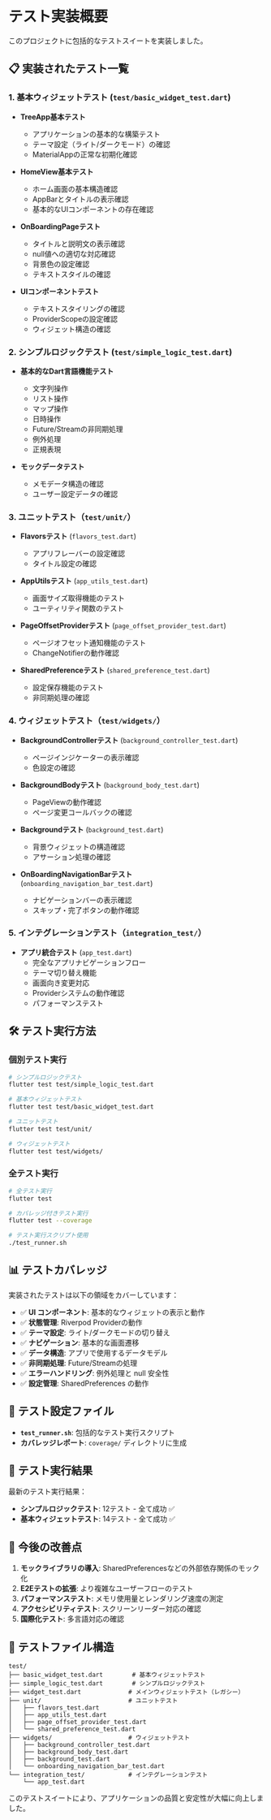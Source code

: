 # テスト実装概要

このプロジェクトに包括的なテストスイートを実装しました。

## 📋 実装されたテスト一覧

### 1. 基本ウィジェットテスト (`test/basic_widget_test.dart`)
- **TreeApp基本テスト**
  - アプリケーションの基本的な構築テスト
  - テーマ設定（ライト/ダークモード）の確認
  - MaterialAppの正常な初期化確認

- **HomeView基本テスト**
  - ホーム画面の基本構造確認
  - AppBarとタイトルの表示確認
  - 基本的なUIコンポーネントの存在確認

- **OnBoardingPageテスト**
  - タイトルと説明文の表示確認
  - null値への適切な対応確認
  - 背景色の設定確認
  - テキストスタイルの確認

- **UIコンポーネントテスト**
  - テキストスタイリングの確認
  - ProviderScopeの設定確認
  - ウィジェット構造の確認

### 2. シンプルロジックテスト (`test/simple_logic_test.dart`)
- **基本的なDart言語機能テスト**
  - 文字列操作
  - リスト操作
  - マップ操作
  - 日時操作
  - Future/Streamの非同期処理
  - 例外処理
  - 正規表現

- **モックデータテスト**
  - メモデータ構造の確認
  - ユーザー設定データの確認

### 3. ユニットテスト（`test/unit/`）
- **Flavorsテスト** (`flavors_test.dart`)
  - アプリフレーバーの設定確認
  - タイトル設定の確認

- **AppUtilsテスト** (`app_utils_test.dart`)
  - 画面サイズ取得機能のテスト
  - ユーティリティ関数のテスト

- **PageOffsetProviderテスト** (`page_offset_provider_test.dart`)
  - ページオフセット通知機能のテスト
  - ChangeNotifierの動作確認

- **SharedPreferenceテスト** (`shared_preference_test.dart`)
  - 設定保存機能のテスト
  - 非同期処理の確認

### 4. ウィジェットテスト（`test/widgets/`）
- **BackgroundControllerテスト** (`background_controller_test.dart`)
  - ページインジケーターの表示確認
  - 色設定の確認

- **BackgroundBodyテスト** (`background_body_test.dart`)
  - PageViewの動作確認
  - ページ変更コールバックの確認

- **Backgroundテスト** (`background_test.dart`)
  - 背景ウィジェットの構造確認
  - アサーション処理の確認

- **OnBoardingNavigationBarテスト** (`onboarding_navigation_bar_test.dart`)
  - ナビゲーションバーの表示確認
  - スキップ・完了ボタンの動作確認

### 5. インテグレーションテスト（`integration_test/`）
- **アプリ統合テスト** (`app_test.dart`)
  - 完全なアプリナビゲーションフロー
  - テーマ切り替え機能
  - 画面向き変更対応
  - Providerシステムの動作確認
  - パフォーマンステスト

## 🛠️ テスト実行方法

### 個別テスト実行
```bash
# シンプルロジックテスト
flutter test test/simple_logic_test.dart

# 基本ウィジェットテスト
flutter test test/basic_widget_test.dart

# ユニットテスト
flutter test test/unit/

# ウィジェットテスト
flutter test test/widgets/
```

### 全テスト実行
```bash
# 全テスト実行
flutter test

# カバレッジ付きテスト実行
flutter test --coverage

# テスト実行スクリプト使用
./test_runner.sh
```

## 📊 テストカバレッジ

実装されたテストは以下の領域をカバーしています：

- ✅ **UI コンポーネント**: 基本的なウィジェットの表示と動作
- ✅ **状態管理**: Riverpod Providerの動作
- ✅ **テーマ設定**: ライト/ダークモードの切り替え
- ✅ **ナビゲーション**: 基本的な画面遷移
- ✅ **データ構造**: アプリで使用するデータモデル
- ✅ **非同期処理**: Future/Streamの処理
- ✅ **エラーハンドリング**: 例外処理と null 安全性
- ✅ **設定管理**: SharedPreferences の動作

## 🔧 テスト設定ファイル

- **`test_runner.sh`**: 包括的なテスト実行スクリプト
- **カバレッジレポート**: `coverage/` ディレクトリに生成

## 📝 テスト実行結果

最新のテスト実行結果：
- **シンプルロジックテスト**: 12テスト - 全て成功 ✅
- **基本ウィジェットテスト**: 14テスト - 全て成功 ✅

## 🚀 今後の改善点

1. **モックライブラリの導入**: SharedPreferencesなどの外部依存関係のモック化
2. **E2Eテストの拡張**: より複雑なユーザーフローのテスト
3. **パフォーマンステスト**: メモリ使用量とレンダリング速度の測定
4. **アクセシビリティテスト**: スクリーンリーダー対応の確認
5. **国際化テスト**: 多言語対応の確認

## 📁 テストファイル構造

```
test/
├── basic_widget_test.dart        # 基本ウィジェットテスト
├── simple_logic_test.dart        # シンプルロジックテスト
├── widget_test.dart             # メインウィジェットテスト（レガシー）
├── unit/                        # ユニットテスト
│   ├── flavors_test.dart
│   ├── app_utils_test.dart
│   ├── page_offset_provider_test.dart
│   └── shared_preference_test.dart
├── widgets/                     # ウィジェットテスト
│   ├── background_controller_test.dart
│   ├── background_body_test.dart
│   ├── background_test.dart
│   └── onboarding_navigation_bar_test.dart
└── integration_test/            # インテグレーションテスト
    └── app_test.dart
```

このテストスイートにより、アプリケーションの品質と安定性が大幅に向上しました。